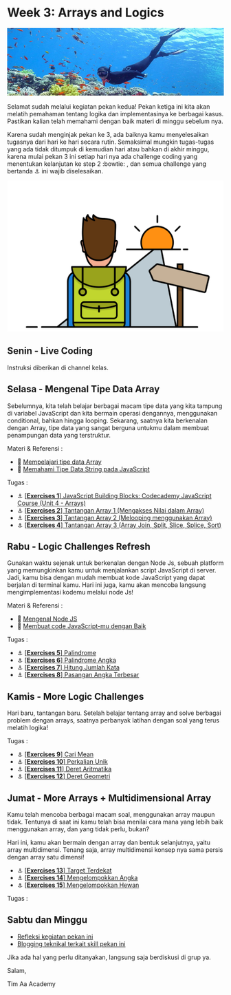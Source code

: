 # Week 3: Arrays and Logics

![Header](assets/header-w3.jpg)

Selamat sudah melalui kegiatan pekan kedua! Pekan ketiga ini kita akan melatih pemahaman tentang logika dan implementasinya ke berbagai kasus. Pastikan kalian telah memahami dengan baik materi di minggu sebelum nya.

Karena sudah menginjak pekan ke 3, ada baiknya kamu menyelesaikan tugasnya dari hari ke hari secara rutin. Semaksimal mungkin tugas-tugas yang ada tidak ditumpuk di kemudian hari atau bahkan di akhir minggu, karena mulai pekan 3 ini setiap hari nya ada challenge coding yang menentukan kelanjutan ke step 2 :bowtie: , dan semua challenge yang bertanda :anchor: ini wajib diselesaikan.

![Let's start!](assets/start.png)

## Senin - Live Coding

Instruksi diberikan di channel kelas.

## Selasa - Mengenal Tipe Data Array

Sebelumnya, kita telah belajar berbagai macam tipe data yang kita tampung di variabel JavaScript dan kita bermain operasi dengannya, menggunakan conditional, bahkan hingga looping. Sekarang, saatnya kita berkenalan dengan Array, tipe data yang sangat berguna untukmu dalam membuat penampungan data yang terstruktur.

Materi & Referensi :

- :notebook_with_decorative_cover: [Mempelajari tipe data Array](modules/js-array.md)
- :notebook_with_decorative_cover:
[Memahami Tipe Data String pada JavaScript](modules/js-string-reference.md)

Tugas :

- :anchor:
[[**Exercises 1**] JavaScript Building Blocks: Codecademy JavaScript Course (Unit 4 - Arrays)](https://www.codecademy.com/learn/learn-javascript)
- :anchor:
[[**Exercises 2**] Tantangan Array 1 (Mengakses Nilai dalam Array)](modules/anchor-akses-array.md)
- :anchor:
[[**Exercises 3**] Tantangan Array 2 (Melooping menggunakan Array)](modules/anchor-loop-array.md)
- :anchor:
[[**Exercises 4**] Tantangan Array 3 (Array Join, Split, Slice, Splice, Sort)](modules/anchor-mixed-array.md)

## Rabu - Logic Challenges Refresh

Gunakan waktu sejenak untuk berkenalan dengan Node Js,
sebuah platform yang memungkinkan kamu untuk menjalankan script JavaScript di server. Jadi, kamu bisa dengan mudah membuat kode JavaScript yang dapat berjalan di terminal kamu. Hari ini juga, kamu akan mencoba langsung mengimplementasi kodemu melalui node Js!

Materi & Referensi :

- :notebook_with_decorative_cover:
[Mengenal Node JS](/modules/js-node.md)
- :notebook_with_decorative_cover: [Membuat code JavaScript-mu dengan Baik ](modules/js-code-style.md)

Tugas :
- :anchor:
[[**Exercises 5**] Palindrome](/modules/challenge-palindrome.md)
- :anchor:
[[**Exercises 6**] Palindrome Angka](/modules/challenge-palindrome-angka.md)
- :anchor:
[[**Exercises 7**] Hitung Jumlah Kata](/modules/challenge-hitung-jumlah-kata.md)
- :anchor:
[[**Exercises 8**] Pasangan Angka Terbesar](/modules/challenge-pasangan-terbesar.md)

## Kamis - More Logic Challenges

Hari baru, tantangan baru. Setelah belajar tentang array and solve berbagai problem dengan arrays, saatnya perbanyak latihan dengan soal yang terus melatih logika!

Tugas :

- :anchor:
[[**Exercises 9**] Cari Mean](/modules/challenge-cari-mean.md)
- :anchor:
[[**Exercises 10**] Perkalian Unik](/modules/challenge-perkalian-unik.md)
- :anchor:
[[**Exercises 11**] Deret Aritmatika](/modules/challenge-deret-aritmatika.md)
- :anchor:
[[**Exercises 12**] Deret Geometri](/modules/challenge-deret-geometri.md)

## Jumat - More Arrays + Multidimensional Array

Kamu telah mencoba berbagai macam soal, menggunakan array maupun tidak. Tentunya di saat ini kamu telah bisa menilai cara mana yang lebih baik menggunakan array, dan yang tidak perlu, bukan?

Hari ini, kamu akan bermain dengan array dan bentuk selanjutnya, yaitu array multidimensi. Tenang saja, array multidimensi konsep nya sama persis dengan array satu dimensi!

- :anchor:
[[**Exercises 13**] Target Terdekat](/modules/challenge-target-terdekat.md)
- :anchor:
[[**Exercises 14**] Mengelompokkan Angka](modules/challenge-kelompok-angka.md)
- :anchor:
[[**Exercises 15**] Mengelompokkan Hewan](modules/challenge-kelompok-hewan.md)

Tugas :

## Sabtu dan Minggu

- [Refleksi kegiatan pekan ini](./modules/reflection.md)
- [Blogging teknikal terkait skill pekan ini](./modules/blog.md)

Jika ada hal yang perlu ditanyakan, langsung saja berdiskusi di grup ya.

Salam,

Tim Aa Academy
